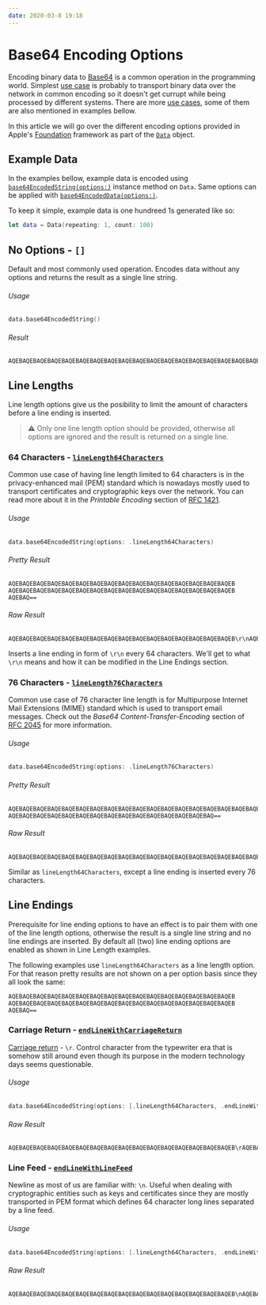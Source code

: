 ```yaml
---
date: 2020-03-8 19:18
---
```


# Base64 Encoding Options
Encoding binary data to [Base64](https://en.wikipedia.org/wiki/Base64) is a common operation in the programming world. Simplest [use case](https://stackoverflow.com/a/201510) is probably to transport binary data over the network in common encoding so it doesn't get currupt while being processed by different systems. There are more [use cases](https://en.wikipedia.org/wiki/Base64#Implementations_and_history), some of them are also mentioned in examples bellow.

In this article we will go over the different encoding options provided in Apple's [Foundation](https://developer.apple.com/documentation/foundation) framework as part of the [`Data`](https://developer.apple.com/documentation/foundation/data) object.

## Example Data
In the examples bellow, example data is encoded using [`base64EncodedString(options:)`](https://developer.apple.com/documentation/foundation/nsdata/1413546-base64encodedstring) instance method on `Data`. Same options can be applied with [`base64EncodedData(options:)`](https://developer.apple.com/documentation/foundation/nsdata/1412739-base64encodeddata).

To keep it simple, example data is one hundreed 1s generated like so:
```swift
let data = Data(repeating: 1, count: 100)
```

## No Options - `[]`
Default and most commonly used operation. Encodes data without any options and returns the result as a single line string. 

###### Usage
```swift
data.base64EncodedString()
```

###### Result
```no-highlight
AQEBAQEBAQEBAQEBAQEBAQEBAQEBAQEBAQEBAQEBAQEBAQEBAQEBAQEBAQEBAQEBAQEBAQEBAQEBAQEBAQEBAQEBAQEBAQEBAQEBAQEBAQEBAQEBAQEBAQEBAQEBAQEBAQEBAQ==
```

## Line Lengths
Line length options give us the posibility to limit the amount of characters before a line ending is inserted.

> ⚠️ Only one line length option should be provided, otherwise all options are ignored and the result is returned on a single line.

### 64 Characters - [`lineLength64Characters`](https://developer.apple.com/documentation/foundation/nsdata/base64encodingoptions/1407872-linelength64characters)
Common use case of having line length limited to 64 characters is in the privacy-enhanced mail (PEM) standard which is nowadays mostly used to transport certificates and cryptographic keys over the network. You can read more about it in the _Printable Encoding_ section of [RFC 1421](https://tools.ietf.org/html/rfc1421#section-4.3.2.4). 

###### Usage
```swift
data.base64EncodedString(options: .lineLength64Characters)
```

###### Pretty Result
```no-highlight
AQEBAQEBAQEBAQEBAQEBAQEBAQEBAQEBAQEBAQEBAQEBAQEBAQEBAQEBAQEBAQEB
AQEBAQEBAQEBAQEBAQEBAQEBAQEBAQEBAQEBAQEBAQEBAQEBAQEBAQEBAQEBAQEB
AQEBAQ==
```

###### Raw Result
```no-highlight
AQEBAQEBAQEBAQEBAQEBAQEBAQEBAQEBAQEBAQEBAQEBAQEBAQEBAQEBAQEBAQEB\r\nAQEBAQEBAQEBAQEBAQEBAQEBAQEBAQEBAQEBAQEBAQEBAQEBAQEBAQEBAQEBAQEB\r\nAQEBAQ==
```

Inserts a line ending in form of `\r\n` every 64 characters. We'll get to what `\r\n` means and how it can be modified in the Line Endings section.

### 76 Characters - [`lineLength76Characters`](https://developer.apple.com/documentation/foundation/nsdata/base64encodingoptions/1413700-linelength76characters)
Common use case of 76 character line length is for Multipurpose Internet Mail Extensions (MIME) standard which is used to transport email messages. Check out the _Base64 Content-Transfer-Encoding_ section of [RFC 2045](https://tools.ietf.org/html/rfc2045#section-6.8) for more information.

###### Usage
```swift
data.base64EncodedString(options: .lineLength76Characters)
```

###### Pretty Result
```no-highlight
AQEBAQEBAQEBAQEBAQEBAQEBAQEBAQEBAQEBAQEBAQEBAQEBAQEBAQEBAQEBAQEBAQEBAQEBAQEB
AQEBAQEBAQEBAQEBAQEBAQEBAQEBAQEBAQEBAQEBAQEBAQEBAQEBAQEBAQ==
```

###### Raw Result
```no-highlight
AQEBAQEBAQEBAQEBAQEBAQEBAQEBAQEBAQEBAQEBAQEBAQEBAQEBAQEBAQEBAQEBAQEBAQEBAQEB\r\nAQEBAQEBAQEBAQEBAQEBAQEBAQEBAQEBAQEBAQEBAQEBAQEBAQEBAQEBAQ==
```

Similar as `lineLength64Characters`, except a line ending is inserted every 76 characters.

## Line Endings
Prerequisite for line ending options to have an effect is to pair them with one of the line length options, otherwise the result is a single line string and no line endings are inserted. By default all (two) line ending options are enabled as shown in Line Length examples. 

The following examples use `lineLength64Characters` as a line length option. For that reason pretty results are not shown on a per option basis since they all look the same:
```no-highlight
AQEBAQEBAQEBAQEBAQEBAQEBAQEBAQEBAQEBAQEBAQEBAQEBAQEBAQEBAQEBAQEB
AQEBAQEBAQEBAQEBAQEBAQEBAQEBAQEBAQEBAQEBAQEBAQEBAQEBAQEBAQEBAQEB
AQEBAQ==
```

### Carriage Return - [`endLineWithCarriageReturn`](https://developer.apple.com/documentation/foundation/nsdata/base64encodingoptions/1407202-endlinewithcarriagereturn)
[Carriage return](https://en.wikipedia.org/wiki/Carriage_return) - `\r`. Control character from the typewriter era that is somehow still around even though its purpose in the modern technology days seems questionable.

###### Usage
```swift
data.base64EncodedString(options: [.lineLength64Characters, .endLineWithCarriageReturn])
```

###### Raw Result
```no-highlight
AQEBAQEBAQEBAQEBAQEBAQEBAQEBAQEBAQEBAQEBAQEBAQEBAQEBAQEBAQEBAQEB\rAQEBAQEBAQEBAQEBAQEBAQEBAQEBAQEBAQEBAQEBAQEBAQEBAQEBAQEBAQEBAQEB\rAQEBAQ==
```

### Line Feed - [`endLineWithLineFeed`](https://developer.apple.com/documentation/foundation/nsdata/base64encodingoptions/1415882-endlinewithlinefeed)
Newline as most of us are familiar with: `\n`. Useful when dealing with cryptographic entities such as keys and certificates since they are mostly transported in PEM format which defines 64 character long lines separated by a line feed.

###### Usage
```swift
data.base64EncodedString(options: [.lineLength64Characters, .endLineWithLineFeed])
```

###### Raw Result
```no-highlight
AQEBAQEBAQEBAQEBAQEBAQEBAQEBAQEBAQEBAQEBAQEBAQEBAQEBAQEBAQEBAQEB\nAQEBAQEBAQEBAQEBAQEBAQEBAQEBAQEBAQEBAQEBAQEBAQEBAQEBAQEBAQEBAQEB\nAQEBAQ==
```